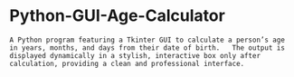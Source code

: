 # Python-GUI-Age-Calculator
`A Python program featuring a Tkinter GUI to calculate a person’s age in years, months, and days from their date of birth.  
The output is displayed dynamically in a stylish, interactive box only after calculation, providing a clean and professional interface.`